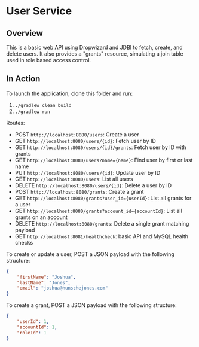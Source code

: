 # User Service

## Overview
This is a basic web API using Dropwizard and JDBI to fetch, create, and delete users. It also provides a "grants" resource, simulating a join table used in role based access control. 

## In Action
To launch the application, clone this folder and run:
1. `./gradlew clean build`
2. `./gradlew run`

Routes:
* POST `http://localhost:8080/users`: Create a user
* GET `http://localhost:8080/users/{id}`: Fetch user by ID
* GET `http://localhost:8080/users/{id}/grants`: Fetch user by ID with grants
* GET `http://localhost:8080/users?name={name}`: Find user by first or last name
* PUT `http://localhost:8080/users/{id}`: Update user by ID
* GET `http://localhost:8080/users`: List all users
* DELETE `http://localhost:8080/users/{id}`: Delete a user by ID
* POST `http://localhost:8080/grants`: Create a grant
* GET `http://localhost:8080/grants?user_id={userId}`: List all grants for a user
* GET `http://localhost:8080/grants?account_id={accountId}`: List all grants on an account
* DELETE `http://localhost:8080/grants`: Delete a single grant matching payload
* GET `http://localhost:8081/healthcheck`: basic API and MySQL health checks

To create or update a user, POST a JSON payload with the following structure:

```json
{
    "firstName": "Joshua",
    "lastName": "Jones",
    "email": "joshua@hunschejones.com"
}
```

To create a grant, POST a JSON payload with the following structure:
```json
{
    "userId": 1,
    "accountId": 1,
    "roleId": 1
}
```
